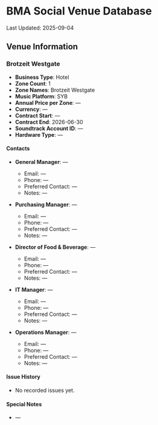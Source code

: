 # BMA Social Venue Database

Last Updated: 2025-09-04

## Venue Information

### Brotzeit Westgate
- **Business Type**: Hotel
- **Zone Count**: 1
- **Zone Names**: Brotzeit Westgate
- **Music Platform**: SYB
- **Annual Price per Zone**: —
- **Currency**: —
- **Contract Start**: —
- **Contract End**: 2026-06-30
- **Soundtrack Account ID**: —
- **Hardware Type**: —

#### Contacts
- **General Manager**: —
  - Email: —
  - Phone: —
  - Preferred Contact: —
  - Notes: —

- **Purchasing Manager**: —
  - Email: —
  - Phone: —
  - Preferred Contact: —
  - Notes: —

- **Director of Food & Beverage**: —
  - Email: —
  - Phone: —
  - Preferred Contact: —
  - Notes: —

- **IT Manager**: —
  - Email: —
  - Phone: —
  - Preferred Contact: —
  - Notes: —

- **Operations Manager**: —
  - Email: —
  - Phone: —
  - Preferred Contact: —
  - Notes: —

#### Issue History
- No recorded issues yet.

#### Special Notes
- —
